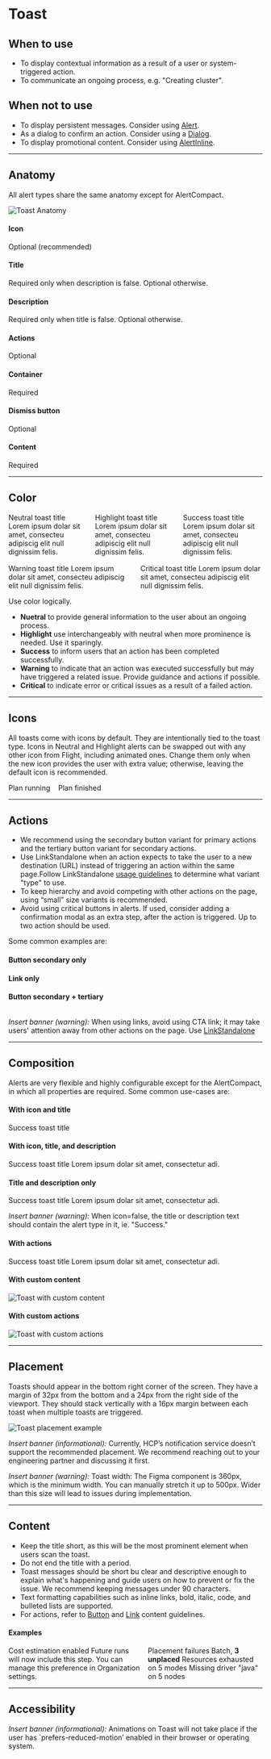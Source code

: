 # Toast

## When to use

- To display contextual information as a result of a user or system-triggered action.
- To communicate an ongoing process, e.g. "Creating cluster".

## When not to use

- To display persistent messages. Consider using [Alert](/components/alert).
- As a dialog to confirm an action. Consider using a [Dialog](/components/dialog).
- To display promotional content. Consider using [AlertInline](/components/alert-inline).

---

## Anatomy

All alert types share the same anatomy except for AlertCompact.

![Toast Anatomy](/assets/components/toast/toast-anatomy.png)

#### Icon

Optional (recommended)

#### Title

Required only when description is false. Optional otherwise.

#### Description

Required only when title is false. Optional otherwise.

#### Actions

Optional

#### Container

Required

#### Dismiss button

Optional

#### Content

Required

---

## Color

<section style="display: flex; flex-direction: column; gap: 1rem;">
  <div style="display: flex; flex-direction: row; gap: 1rem;">
    <Hds::Toast @onDismiss={{this.noop}} as |T|>
      <T.Title>Neutral toast title</T.Title>
      <T.Description>Lorem ipsum dolar sit amet, consecteu adipiscig elit null dignissim felis.</T.Description>
      <T.Button @text="Button" @color="secondary" />
      <T.Link::Standalone @color="primary" @icon="plus" @iconPosition="leading" @text="Link text" @href="#" />
    </Hds::Toast>
    <Hds::Toast @color="highlight" @onDismiss={{this.noop}} as |T|>
      <T.Title>Highlight toast title</T.Title>
      <T.Description>Lorem ipsum dolar sit amet, consecteu adipiscig elit null dignissim felis.</T.Description>
      <T.Button @text="Button" @color="secondary" />
      <T.Link::Standalone @color="primary" @icon="plus" @iconPosition="leading" @text="Link text" @href="#" />
    </Hds::Toast>
    <Hds::Toast @color="success" @onDismiss={{this.noop}} as |T|>
      <T.Title>Success toast title</T.Title>
      <T.Description>Lorem ipsum dolar sit amet, consecteu adipiscig elit null dignissim felis.</T.Description>
      <T.Button @text="Button" @color="secondary" />
      <T.Link::Standalone @color="primary" @icon="plus" @iconPosition="leading" @text="Link text" @href="#" />
    </Hds::Toast>
  </div>
  <div style="display: flex; flex-direction: row; gap: 1rem;">
    <Hds::Toast @color="warning" @onDismiss={{this.noop}} as |T|>
      <T.Title>Warning toast title</T.Title>
      <T.Description>Lorem ipsum dolar sit amet, consecteu adipiscig elit null dignissim felis.</T.Description>
      <T.Button @text="Button" @color="secondary" />
      <T.Link::Standalone @color="primary" @icon="plus" @iconPosition="leading" @text="Link text" @href="#" />
    </Hds::Toast>
    <Hds::Toast @color="critical" @onDismiss={{this.noop}} as |T|>
      <T.Title>Critical toast title</T.Title>
      <T.Description>Lorem ipsum dolar sit amet, consecteu adipiscig elit null dignissim felis.</T.Description>
      <T.Button @text="Button" @color="secondary" />
      <T.Link::Standalone @color="primary" @icon="plus" @iconPosition="leading" @text="Link text" @href="#" />
    </Hds::Toast>
  </div>
</section>

Use color logically.

- **Nuetral** to provide general information to the user about an ongoing process.
- **Highlight** use interchangeably with neutral when more prominence is needed. Use it sparingly.
- **Success** to inform users that an action has been completed successfully.
- **Warning** to indicate that an action was executed successfully but may have triggered a related issue. Provide guidance and actions if possible.
- **Critical** to indicate error or critical issues as a result of a failed action.

---

## Icons

All toasts come with icons by default. They are intentionally tied to the toast type. Icons in Neutral and Highlight alerts can be swapped out with any other icon from Flight, including animated ones. Change them only when the new icon provides the user with extra value; otherwise, leaving the default icon is recommended.

<section style="display: flex; gap: 1rem">
  <Hds::Toast @color="neutral" @icon="running" @onDismiss={{this.noop}} as |T|>
    <T.Title>Plan running</T.Title>
    <T.Button @text="Button" @color="secondary" />
    <T.Link::Standalone @color="primary" @icon="plus" @iconPosition="leading" @text="Link text" @href="#" />
  </Hds::Toast>
  <Hds::Toast @color="success" @icon="check-circle" @onDismiss={{this.noop}} as |T|>
    <T.Title>Plan finished</T.Title>
    <T.Button @text="Button" @color="secondary" />
    <T.Link::Standalone @color="primary" @icon="plus" @iconPosition="leading" @text="Link text" @href="#" />
  </Hds::Toast>
</section>

<!-- ![Visual examples of different icons in the toast](/assets/components/toast/toast-icon_examples.png) -->

---

## Actions

- We recommend using the secondary button variant for primary actions and the tertiary button variant for secondary actions.
- Use LinkStandalone when an action expects to take the user to a new destination (URL) instead of triggering an action within the same page.Follow LinkStandalone [usage guidelines](/components/link/link-standalone/#usage-guidelines) to determine what variant "type" to use.
- To keep hierarchy and avoid competing with other actions on the page, using “small” size variants is recommended.
- Avoid using critical buttons in alerts. If used, consider adding a confirmation modal as an extra step, after the action is triggered.
  Up to two action should be used.

Some common examples are:

#### Button secondary only

<section>
  <Hds::Button @color="secondary" @text="Send reminder email" @size="small" />
</section>

#### Link only

<section>
  <Hds::Link::Standalone @color="primary" @iconPosition="trailing" @icon="arrow-right" @text="View snapshots" @href="#" />
</section>

#### Button secondary + tertiary

<section style="display: flex; gap: 1rem;">
  <Hds::Button @color="secondary" @text="Send reminder email" @size="small" />
  <Hds::Link::Standalone @color="primary" @iconPosition="leading" @icon="x-circle" @text="Cancel invitation" @href="#" />
</section>

_Insert banner (warning):_ When using links, avoid using CTA link; it may take users' attention away from other actions on the page. Use [LinkStandalone](/components/link/link-standalone/overview)

---

## Composition

Alerts are very flexible and highly configurable except for the AlertCompact, in which all properties are required. Some common use-cases are:

#### With icon and title

<!-- ![Visual example of a toast with icon and title](/assets/components/toast/toast-composition-with_icon_title.png) -->

<section>
  <Hds::Toast @color="success" @icon="check-circle" @onDismiss={{this.noop}} as |T|>
    <T.Title>Success toast title</T.Title>
  </Hds::Toast>
</section>

#### With icon, title, and description

<!-- ![Visual example of a toast with icon, title, and description](/assets/components/toast/toast-composition-with_icon_title_description.png) -->

<section>
  <Hds::Toast @color="success" @icon="check-circle" @onDismiss={{this.noop}} as |T|>
    <T.Title>Success toast title</T.Title>
    <T.Description>Lorem ipsum dolar sit amet, consectetur adi.</T.Description>
  </Hds::Toast>
</section>

#### Title and description only

<!-- ![Visual example of a toast with title and description](/assets/components/toast/toast-composition-with_title_description.png) -->

<section>
  <Hds::Toast @color="success" @icon={{false}} @onDismiss={{this.noop}} as |T|>
    <T.Title>Success toast title</T.Title>
    <T.Description>Lorem ipsum dolar sit amet, consectetur adi.</T.Description>
  </Hds::Toast>
</section>

_Insert banner (warning):_ When icon=false, the title or description text should contain the alert type in it, ie. "Success."

#### With actions

<!-- ![Visual example of a toast with actions](/assets/components/toast/toast-composition-with_actions.png) -->

<section>
  <Hds::Toast @color="success" @icon="check-circle" @onDismiss={{this.noop}} as |T|>
    <T.Title>Success toast title</T.Title>
    <T.Description>Lorem ipsum dolar sit amet, consectetur adi.</T.Description>
    <T.Button @text="Button" @color="secondary" />
    <T.Link::Standalone @color="primary" @icon="plus" @iconPosition="leading" @text="Link text" @href="#" />
  </Hds::Toast>
</section>

#### With custom content

![Toast with custom content](/assets/components/toast/toast-custom-content.png)

#### With custom actions

![Toast with custom actions](/assets/components/toast/toast-custom-actions.png)

---

## Placement

Toasts should appear in the bottom right corner of the screen. They have a margin of 32px from the bottom and a 24px from the right side of the viewport. They should stack vertically with a 16px margin between each toast when multiple toasts are triggered.

![Toast placement example](/assets/components/toast/toast-placement.png)

_Insert banner (informational):_ Currently, HCP’s notification service doesn’t support the recommended placement. We recommend reaching out to your engineering partner and discussing it first.

_Insert banner (warning):_ Toast width: The Figma component is 360px, which is the minimum width. You can manually stretch it up to 500px. Wider than this size will lead to issues during implementation.

---

## Content

- Keep the title short, as this will be the most prominent element when users scan the toast.
- Do not end the title with a period.
- Toast messages should be short bu clear and descriptive enough to explain what's happening and guide users on how to prevent or fix the issue. We recommend keeping messages under 90 characters.
- Text formatting capabilities such as inline links, bold, italic, code, and bulleted lists are supported.
- For actions, refer to [Button](/components/button/overview) and [Link](/components/link/overview) content guidelines.

#### Examples

<section style="display: flex; gap: 1rem;">
  <Hds::Toast @color="success" @icon="check-circle" @onDismiss={{this.noop}} as |T|>
    <T.Title>Cost estimation enabled</T.Title>
    <T.Description>Future runs will now include this step. You can manage this preference in <Hds::Link::Inline @href="#">Organization settings</Hds::Link::Inline>.</T.Description>
    <T.Button @text="Button" @color="secondary" />
    <T.Link::Standalone @color="primary" @icon="plus" @iconPosition="leading" @text="Link text" @href="#" />
  </Hds::Toast>
  <Hds::Toast @color="critical" @icon="alert-diamond" @onDismiss={{this.noop}} as |T|>
    <T.Title>Placement failures</T.Title>
    <T.Description>Batch, <strong>3 unplaced</strong></T.Description>
    <T.Description>Resources exhausted on 5 modes</T.Description>
    <T.Description>Missing driver "java" on 5 nodes</T.Description>
    <T.Button @text="Button" @color="secondary" />
    <T.Link::Standalone @color="primary" @icon="plus" @iconPosition="leading" @text="Link text" @href="#" />
  </Hds::Toast>
</section>

<!-- ![Examples of differing types of content with a toast](/assets/components/toast/toast-content_examples.png) -->

---

## Accessibility

_Insert banner (informational):_ Animations on Toast will not take place if the user has `prefers-reduced-motion’ enabled in their browser or operating system.

